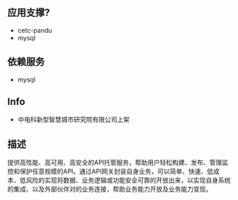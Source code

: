 ## 应用支撑?
* cetc-pandu
* mysql 

## 依赖服务
* mysql

## Info
* 中电科新型智慧城市研究院有限公司上架
## 描述
提供高性能、高可用、高安全的API托管服务，帮助用户轻松构建、发布、管理监控和保护任意规模的API。通过API网关封装自身业务，可以简单、快速、低成本、低风险的实现将数据、业务逻辑或功能安全可靠的开放出来，以实现自身系统的集成、以及外部伙伴对的业务连接，帮助业务能力开放及业务能力变现。